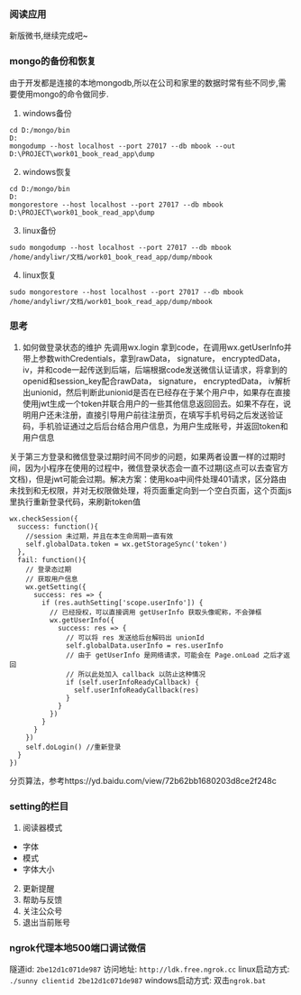 ### 阅读应用
新版微书,继续完成吧~

### mongo的备份和恢复
由于开发都是连接的本地mongodb,所以在公司和家里的数据时常有些不同步,需要使用mongo的命令做同步.
1. windows备份
  ```
  cd D:/mongo/bin
  D:
  mongodump --host localhost --port 27017 --db mbook --out D:\PROJECT\work01_book_read_app\dump
  ```
2. windows恢复
  ```
  cd D:/mongo/bin
  D:
  mongorestore --host localhost --port 27017 --db mbook D:\PROJECT\work01_book_read_app\dump
  ``` 
3. linux备份
  ```
  sudo mongodump --host localhost --port 27017 --db mbook /home/andyliwr/文档/work01_book_read_app/dump/mbook
  ```
4. linux恢复
  ```
  sudo mongorestore --host localhost --port 27017 --db mbook /home/andyliwr/文档/work01_book_read_app/dump/mbook
  ```

### 思考
1. 如何做登录状态的维护
  先调用wx.login 拿到code，在调用wx.getUserInfo并带上参数withCredentials，拿到rawData， signature， encryptedData， iv，并和code一起传送到后端，后端根据code发送微信认证请求，将拿到的openid和session_key配合rawData， signature， encryptedData， iv解析出unionid，然后判断此unionid是否在已经存在于某个用户中，如果存在直接使用jwt生成一个token并联合用户的一些其他信息返回回去。如果不存在，说明用户还未注册，直接引导用户前往注册页，在填写手机号码之后发送验证码，手机验证通过之后后台结合用户信息，为用户生成账号，并返回token和用户信息

  关于第三方登录和微信登录过期时间不同步的问题，如果两者设置一样的过期时间，因为小程序在使用的过程中，微信登录状态会一直不过期(这点可以去查官方文档)，但是jwt可能会过期。解决方案：使用koa中间件处理401请求，区分路由未找到和无权限，并对无权限做处理，将页面重定向到一个空白页面，这个页面js里执行重新登录代码，来刷新token值
  ```
  wx.checkSession({
    success: function(){
      //session 未过期，并且在本生命周期一直有效
      self.globalData.token = wx.getStorageSync('token')
    },
    fail: function(){
      // 登录态过期
      // 获取用户信息
      wx.getSetting({
        success: res => {
          if (res.authSetting['scope.userInfo']) {
            // 已经授权，可以直接调用 getUserInfo 获取头像昵称，不会弹框
            wx.getUserInfo({
              success: res => {
                // 可以将 res 发送给后台解码出 unionId
                self.globalData.userInfo = res.userInfo
                // 由于 getUserInfo 是网络请求，可能会在 Page.onLoad 之后才返回
                // 所以此处加入 callback 以防止这种情况
                if (self.userInfoReadyCallback) {
                  self.userInfoReadyCallback(res)
                }
              }
            })
          }
        }
      })
      self.doLogin() //重新登录
    }
  })
  ```

分页算法，参考https://yd.baidu.com/view/72b62bb1680203d8ce2f248c


### setting的栏目
1. 阅读器模式
  + 字体
  + 模式
  + 字体大小
2. 更新提醒
3. 帮助与反馈
4. 关注公众号
5. 退出当前账号


### ngrok代理本地500端口调试微信
隧道id: `2be12d1c071de987`
访问地址: `http://ldk.free.ngrok.cc`
linux启动方式: `./sunny clientid 2be12d1c071de987`
windows启动方式: 双击`ngrok.bat`

